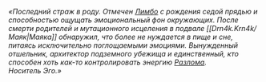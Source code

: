 _«Последний страж в роду. Отмечен [Лимбо](https://github.com/Deron4iik/Lore/blob/main/Drn4k.Krn4k/%D0%9B%D0%B8%D0%BC%D0%B1%D0%BE.md) с рождения седой прядью и способностью ощущать эмоциональный фон окружающих. После смерти родителей и мутационного исцеления в подвале [[Drn4k.Krn4k/Маяк|Маяка]] обнаружил, что более не нуждается в пище и сне, питаясь исключительно поглощаемыми эмоциями. Вынужденный отшельник, архитектор подземного убежища и единственный, кто способен хоть как-то контролировать энергию [Разлома](https://github.com/Deron4iik/Lore/blob/main/Drn4k.Krn4k/%D0%A0%D0%B0%D0%B7%D0%BB%D0%BE%D0%BC.md). Носитель Эго.»_
